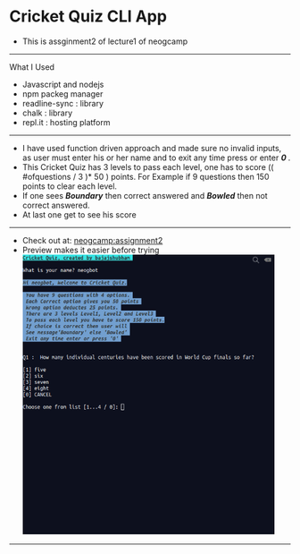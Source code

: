 # Cricket Quiz CLI App

- This is assginment2 of lecture1 of neogcamp

____

What I Used

- Javascript and nodejs
- npm packeg manager
- readline-sync : library
- chalk : library
- repl.it : hosting platform

____

- I have used function driven approach and made sure no invalid inputs, as user must enter his or her name and to exit any time press or enter 
<strong> <em>0</em> </strong>.
- This Cricket Quiz has 3 levels to pass each level, one has to score (( #ofquestions / 3 )* 50 ) points. For Example if 9 questions then 150 points to clear each level.
- If one sees <strong><em>Boundary</em></strong> then correct answered and <strong><em>Bowled</em></strong> then not correct answered.
- At last one get to see his score
___

- Check out at: <a href="https://repl.it/@bajajshubham/CricketQuizCLIApp#index.js?embed=1&output=1"> neogcamp:assignment2 </a>
- Preview makes it easier before trying      <img src="screenplay.gif" alt="Image not available " height="500px"></img>

____